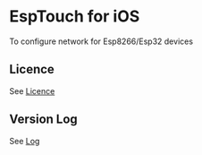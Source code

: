 # EspTouch for iOS
To configure network for Esp8266/Esp32 devices

## Licence
See [Licence](ESPRESSIF_MIT_LICENSE)

## Version Log
See [Log](Log.md)
